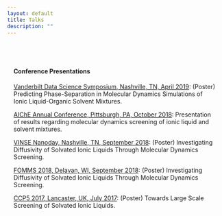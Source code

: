 ```yaml
---
layout: default
title: Talks
description: ""
---
```


<div
style="max-width:1000px;margin-left:auto;margin-right:auto;padding-top:40px;padding-bottom:20px;padding-left:15px;padding-right:15px">

   <!-- 2018 -->
   <!--<div class="hentry post project-batch-title">-->
   <div
   style="font-weight:bolder;">
   <h4>Conference Presentations</h4>
   </div>

   <!-- AIChE Annual Conference, Pittsburgh 2018 -->
   <div class="entry-summary">
    <p><a class="talk-title"
    href="https://www.vanderbilt.edu/datascience/events/symposium/"
    target="_blank">Vanderbilt Data Science Symposium, Nashville,
    TN, April 2019</a>: (Poster) Predicting Phase-Separation in Molecular Dynamics Simulations of Ionic Liquid-Organic Solvent Mixtures.</p>
    </div>

   <div class="entry-summary">
    <p><a class="talk-title"
    href="https://aiche.confex.com/aiche/2018/meetingapp.cgi/Paper/536887"
    target="_blank">AIChE Annual Conference, Pittsburgh, PA, October
    2018</a>: Presentation of results regarding molecular dynamics
    screening of ionic liquid and solvent mixtures.</p>
    </div>

   <div class="entry-summary">
    <p><a class="talk-title"
    href="https://my.vanderbilt.edu/vinsenews/2018/09/2018-nanoday-poster-competition/"
    target="_blank">VINSE Nanoday, Nashville, TN,
    September 2018</a>: (Poster) Investigating Diffusivity of
    Solvated Ionic Liquids Through Molecular Dynamics Screening.</p>
    </div>

   <div class="entry-summary">
    <p><a class="talk-title"
    href="http://fomms.org"
    target="_blank">FOMMS 2018, Delavan, WI,
    September 2018</a>: (Poster) Investigating Diffusivity of
    Solvated Ionic Liquids Through Molecular Dynamics Screening.</p>
    </div>

   <div class="entry-summary">
    <p><a class="talk-title"
    href="https://www.ccp5.ac.uk/summer_school_2017"
    target="_blank">CCP5 2017, Lancaster, UK,
    July 2017</a>: (Poster) Towards Large Scale Screening of
    Solvated Ionic Liquids.</p>
    </div>


</div>
